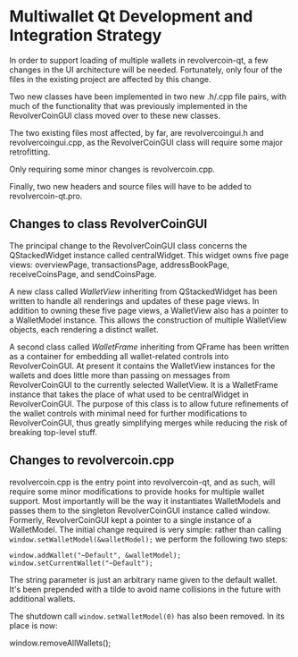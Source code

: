 Multiwallet Qt Development and Integration Strategy
===================================================

In order to support loading of multiple wallets in revolvercoin-qt, a few changes in the UI architecture will be needed.
Fortunately, only four of the files in the existing project are affected by this change.

Two new classes have been implemented in two new .h/.cpp file pairs, with much of the functionality that was previously
implemented in the RevolverCoinGUI class moved over to these new classes.

The two existing files most affected, by far, are revolvercoingui.h and revolvercoingui.cpp, as the RevolverCoinGUI class will require
some major retrofitting.

Only requiring some minor changes is revolvercoin.cpp.

Finally, two new headers and source files will have to be added to revolvercoin-qt.pro.

Changes to class RevolverCoinGUI
---------------------------
The principal change to the RevolverCoinGUI class concerns the QStackedWidget instance called centralWidget.
This widget owns five page views: overviewPage, transactionsPage, addressBookPage, receiveCoinsPage, and sendCoinsPage.

A new class called *WalletView* inheriting from QStackedWidget has been written to handle all renderings and updates of
these page views. In addition to owning these five page views, a WalletView also has a pointer to a WalletModel instance.
This allows the construction of multiple WalletView objects, each rendering a distinct wallet.

A second class called *WalletFrame* inheriting from QFrame has been written as a container for embedding all wallet-related
controls into RevolverCoinGUI. At present it contains the WalletView instances for the wallets and does little more than passing on messages
from RevolverCoinGUI to the currently selected WalletView. It is a WalletFrame instance
that takes the place of what used to be centralWidget in RevolverCoinGUI. The purpose of this class is to allow future
refinements of the wallet controls with minimal need for further modifications to RevolverCoinGUI, thus greatly simplifying
merges while reducing the risk of breaking top-level stuff.

Changes to revolvercoin.cpp
----------------------
revolvercoin.cpp is the entry point into revolvercoin-qt, and as such, will require some minor modifications to provide hooks for
multiple wallet support. Most importantly will be the way it instantiates WalletModels and passes them to the
singleton RevolverCoinGUI instance called window. Formerly, RevolverCoinGUI kept a pointer to a single instance of a WalletModel.
The initial change required is very simple: rather than calling `window.setWalletModel(&walletModel);` we perform the
following two steps:

	window.addWallet("~Default", &walletModel);
	window.setCurrentWallet("~Default");

The string parameter is just an arbitrary name given to the default wallet. It's been prepended with a tilde to avoid name collisions in the future with additional wallets.

The shutdown call `window.setWalletModel(0)` has also been removed. In its place is now:

window.removeAllWallets();
